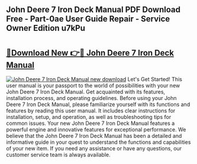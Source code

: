 ## John Deere 7 Iron Deck Manual PDF Download Free - Part-0ae User Guide Repair - Service Owner Edition u7kPu

# <h2><a href="http://bc95234.oget.top/?id=John+Deere+7+Iron+Deck+Manual">🔗Download New 👉🔴 John Deere 7 Iron Deck Manual</a></h2>

[![John Deere 7 Iron Deck Manual new download](https://i.imgur.com/5g1atiW.png)](http://bc95234.oget.top/?id=John+Deere+7+Iron+Deck+Manual)
Let's Get Started! This user manual is your passport to the world of possibilities with your new John Deere 7 Iron Deck Manual. Get acquainted with its features, installation process, and operating guidelines. Before using your John Deere 7 Iron Deck Manual, please familiarize yourself with its functions and features by reading this user manual. It includes clear instructions for installation, setup, and operation, as well as troubleshooting tips for common issues. Your new John Deere 7 Iron Deck Manual features a powerful engine and innovative features for exceptional performance. We believe that the John Deere 7 Iron Deck Manual has been a detailed and informative guide in your quest to understand the functions and capabilities of your new item. If you need any assistance or have any questions, our customer service team is always available.
